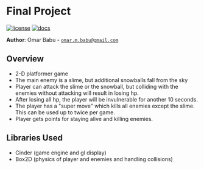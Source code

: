 # Final Project

[![license](https://img.shields.io/badge/license-MIT-green)](LICENSE)
[![docs](https://img.shields.io/badge/docs-yes-brightgreen)](docs/README.md)

**Author**: Omar Babu - [`omar.m.babu@gmail.com`](mailto:omar.m.babu@gmail.com)

## Overview
- 2-D platformer game
- The main enemy is a slime, but additional snowballs fall from the sky
- Player can attack the slime or the snowball, but colliding with the enemies without attacking will result in losing hp.
- After losing all hp, the player will be invulnerable for another 10 seconds.
- The player has a "super move" which kills all enemies except the slime. This can be used up to twice per game.
- Player gets points for staying alive and killing enemies.

## Libraries Used
- Cinder (game engine and gl display)
- Box2D (physics of player and enemies and handling collisions)
